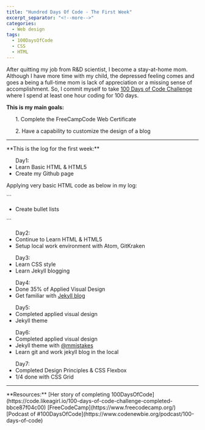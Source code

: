 ```yaml
---
title: "Hundred Days Of Code - The First Week"
excerpt_separator: "<!--more-->"
categories:
  - Web design
tags:
  - 100DaysOfCode
  - CSS
  - HTML
---
```


After quitting my job from R&D scientist, I become a stay-at-home mom. Although I have more time with my child, the depressed feeling comes and goes a being a full-time mom is lack of appreciation or a missing sense of accomplishment. So, I commit myself to take [100 Days of Code Challenge](https://https://www.100daysofcode.com/) where I spend at least one hour coding for 100 days.

**This is my main goals:**
<ul>1. Complete the FreeCampCode Web Certificate</ul>
<ul>2. Have a capability to customize the design of a blog</ul>
<hr>
**This is the log for the first week:**
<ul>Day1:
    <li> Learn Basic HTML & HTML5 </li>
    <li> Create my Github page</li>
</ul>
<p>Applying very basic HTML code as below in my log:</p>
```
<ul>
  <li>Create bullet lists</li>
</ul>
```
<ul>Day2:
    <li>Continue to Learn HTML & HTML5</li>
    <li>Setup local work environment with Atom, GitKraken</li>
</ul>

<ul>Day3:
  <li>Learn CSS style</li>
  <li>Learn Jekyll blogging</li>
</ul>

<ul>Day4:
  <li>Done 35% of Applied Visual Design </li>
  <li>Get familiar with <a href="https://jekyllrb.com/docs/step-by-step/08-blogging/" alt="">Jekyll blog</a></li>
</ul>

<ul>Day5:
  <li>Completed applied visual design</li>
  <li>Jekyll theme</li>
</ul>

<ul>Day6:
  <li>Completed applied visual design</li>
  <li>Jekyll theme with <a href="https://mmistakes.github.io/minimal-mistakes/" alt="mmistakes">@mmistakes</a></li>
  <li>Learn git and work jekyll blog in the local</li>
</ul>

<ul>Day7:
  <li>Completed Design Principles & CSS Flexbox</li>
  <li>1/4 done with CSS Grid </li>
</ul>
<hr>
**Resources:**
[Her story of completing 100DaysOfCode](https://code.likeagirl.io/100-days-of-code-challenge-completed-bbce87f04c00)
[FreeCodeCamp](https://www.freecodecamp.org/) [Podcast of #100DaysOfCode](https://www.codenewbie.org/podcast/100-days-of-code)
